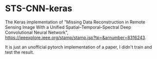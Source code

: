 # STS-CNN-keras

The Keras implementation of "Missing Data Reconstruction in Remote Sensing Image With a Unified Spatial–Temporal–Spectral Deep Convolutional Neural Network", https://ieeexplore.ieee.org/stamp/stamp.jsp?tp=&arnumber=8316243.

It is just an unofficial pytorch implementation of a paper, I didn't train and test the result.
